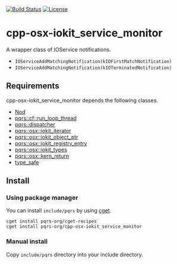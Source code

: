 [![Build Status](https://github.com/pqrs-org/cpp-osx-iokit_service_monitor/workflows/CI/badge.svg)](https://github.com/pqrs-org/cpp-osx-iokit_service_monitor/actions)
[![License](https://img.shields.io/badge/license-Boost%20Software%20License-blue.svg)](https://github.com/pqrs-org/cpp-osx-iokit_service_monitor/blob/main/LICENSE.md)

# cpp-osx-iokit_service_monitor

A wrapper class of IOService notifications.

- `IOServiceAddMatchingNotification(kIOFirstMatchNotification)`
- `IOServiceAddMatchingNotification(kIOTerminatedNotification)`

## Requirements

cpp-osx-iokit_service_monitor depends the following classes.

- [Nod](https://github.com/fr00b0/nod)
- [pqrs::cf::run_loop_thread](https://github.com/pqrs-org/cpp-cf-run_loop_thread)
- [pqrs::dispatcher](https://github.com/pqrs-org/cpp-dispatcher)
- [pqrs::osx::iokit_iterator](https://github.com/pqrs-org/cpp-osx-iokit_iterator)
- [pqrs::osx::iokit_object_ptr](https://github.com/pqrs-org/cpp-osx-iokit_object_ptr)
- [pqrs::osx::iokit_registry_entry](https://github.com/pqrs-org/cpp-osx-iokit_registry_entry)
- [pqrs::osx::iokit_types](https://github.com/pqrs-org/cpp-osx-iokit_types)
- [pqrs::osx::kern_return](https://github.com/pqrs-org/cpp-osx-kern_return)
- [type_safe](https://github.com/foonathan/type_safe)

## Install

### Using package manager

You can install `include/pqrs` by using [cget](https://github.com/pfultz2/cget).

```shell
cget install pqrs-org/cget-recipes
cget install pqrs-org/cpp-osx-iokit_service_monitor
```

### Manual install

Copy `include/pqrs` directory into your include directory.
